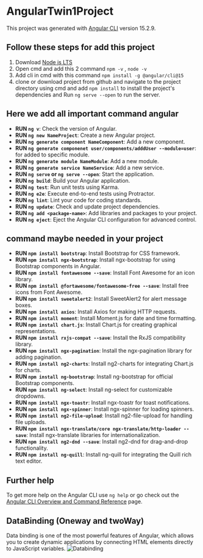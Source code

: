# AngularTwin1Project

This project was generated with [Angular CLI](https://github.com/angular/angular-cli) version 15.2.9.

## Follow these steps for add this project 

1. Download [Node js LTS](https://nodejs.org)
2. Open cmd and add this 2 command `npm -v` , `node -v`
3. Add cli in cmd with this command `npm install -g @angular/cli@15`
4. clone or download project from github and navigate to the project directory using cmd and add `npm install` to install the project's dependencies and Run `ng serve --open` to run the server.


## Here we add all important command angular 

- **RUN `ng v`**: Check the version of Angular.
- **RUN `ng new NameProject`**: Create a new Angular project.
- **RUN `ng generate component NameComponent`**: Add a new component.
- **RUN `ng generate componenet user/components/adddUser --module=user`**: for added to specific module.
- **RUN `ng generate module NameModule`**: Add a new module.
- **RUN `ng generate service NameService`**: Add a new service.
- **RUN `ng serve` or `ng serve --open`**: Start the application.
- **RUN `ng build`**: Build your Angular application.
- **RUN `ng test`**: Run unit tests using Karma.
- **RUN `ng e2e`**: Execute end-to-end tests using Protractor.
- **RUN `ng lint`**: Lint your code for coding standards.
- **RUN `ng update`**: Check and update project dependencies.
- **RUN `ng add <package-name>`**: Add libraries and packages to your project.
- **RUN `ng eject`**: Eject the Angular CLI configuration for advanced control.

## command maybe needed in your project

- **RUN `npm install bootstrap`**: Install Bootstrap for CSS framework.
- **RUN `npm install ngx-bootstrap`**: Install ngx-bootstrap for using Bootstrap components in Angular.
- **RUN `npm install fontawesome --save`**: Install Font Awesome for an icon library.
- **RUN `npm install @fortawesome/fontawesome-free --save`**: Install free icons from Font Awesome.
- **RUN `npm install sweetalert2`**: Install SweetAlert2 for alert message boxes.
- **RUN `npm install axios`**: Install Axios for making HTTP requests.
- **RUN `npm install moment`**: Install Moment.js for date and time formatting.
- **RUN `npm install chart.js`**: Install Chart.js for creating graphical representations.
- **RUN `npm install rxjs-compat --save`**: Install the RxJS compatibility library.
- **RUN `npm install ngx-pagination`**: Install the ngx-pagination library for adding pagination.
- **RUN `npm install ng2-charts`**: Install ng2-charts for integrating Chart.js for charts.
- **RUN `npm install ng-bootstrap`**: Install ng-bootstrap for official Bootstrap components.
- **RUN `npm install ng-select`**: Install ng-select for customizable dropdowns.
- **RUN `npm install ngx-toastr`**: Install ngx-toastr for toast notifications.
- **RUN `npm install ngx-spinner`**: Install ngx-spinner for loading spinners.
- **RUN `npm install ng2-file-upload`**: Install ng2-file-upload for handling file uploads.
- **RUN `npm install ngx-translate/core ngx-translate/http-loader --save`**: Install ngx-translate libraries for internationalization.
- **RUN `npm install ng2-dnd --save`**: Install ng2-dnd for drag-and-drop functionality.
- **RUN `npm install ng-quill`**: Install ng-quill for integrating the Quill rich text editor.


## Further help

To get more help on the Angular CLI use `ng help` or go check out the [Angular CLI Overview and Command Reference](https://angular.io/cli) page.

## DataBinding (Oneway and twoWay)
Data binding is one of the most powerful features of Angular, which allows you to create dynamic applications by connecting HTML elements directly to JavaScript variables.
![Databinding](C:\Users\pc\Desktop\angulartwin1-main\databinding.jpg)



